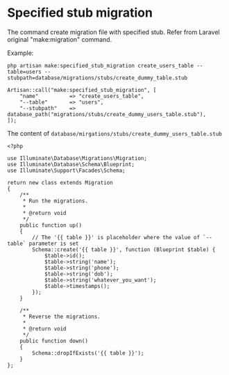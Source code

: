 # Specified stub migration

The command create migration file with specified stub. Refer from Laravel original "make:migration" command.

Example:

```injectablephp
php artisan make:specified_stub_migration create_users_table --table=users --stubpath=database/migrations/stubs/create_dummy_table.stub
```

```injectablephp
Artisan::call("make:specified_stub_migration", [
    "name"          => "create_users_table",
    "--table"       => "users",
    "--stubpath"    => database_path("migrations/stubs/create_dummy_users_table.stub"),
]);
```

The content of `database/mirgations/stubs/create_dummy_users_table.stub`
```injectablephp
<?php

use Illuminate\Database\Migrations\Migration;
use Illuminate\Database\Schema\Blueprint;
use Illuminate\Support\Facades\Schema;

return new class extends Migration
{
    /**
     * Run the migrations.
     *
     * @return void
     */
    public function up()
    {
        // The '{{ table }}' is placeholder where the value of `--table` parameter is set
        Schema::create('{{ table }}', function (Blueprint $table) {
            $table->id();
            $table->string('name');
            $table->string('phone');
            $table->string('dob');
            $table->string('whatever_you_want');
            $table->timestamps();
        });
    }

    /**
     * Reverse the migrations.
     *
     * @return void
     */
    public function down()
    {
        Schema::dropIfExists('{{ table }}');
    }
};
```

